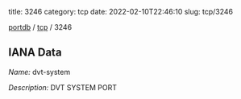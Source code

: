 title: 3246
category: tcp
date: 2022-02-10T22:46:10
slug: tcp/3246

[portdb](/) / [tcp](/category/tcp.html) / 3246


## IANA Data

_Name:_ dvt-system

_Description:_ DVT SYSTEM PORT


